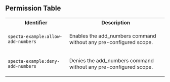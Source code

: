 
## Permission Table 

<table>
<tr>
<th>Identifier</th>
<th>Description</th>
</tr>


<tr>
<td>

`specta-example:allow-add-numbers`

</td>
<td>

Enables the add_numbers command without any pre-configured scope.

</td>
</tr>

<tr>
<td>

`specta-example:deny-add-numbers`

</td>
<td>

Denies the add_numbers command without any pre-configured scope.

</td>
</tr>
</table>
